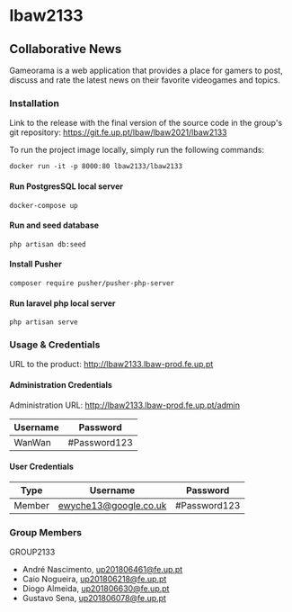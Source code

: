 # lbaw2133



## Collaborative News

Gameorama is a web application that provides a place for gamers to post, discuss and rate the latest news on their favorite videogames and topics.



### Installation

Link to the release with the final version of the source code in the group's git repository:  https://git.fe.up.pt/lbaw/lbaw2021/lbaw2133

To run the project image locally, simply run the following commands:

```
docker run -it -p 8000:80 lbaw2133/lbaw2133
```

#### Run PostgresSQL local server

```
docker-compose up
```

#### Run and seed database

```
php artisan db:seed
```

#### Install Pusher

```
composer require pusher/pusher-php-server
```

#### Run laravel php local server

```
php artisan serve
```



### Usage & Credentials

URL to the product: http://lbaw2133.lbaw-prod.fe.up.pt

#### Administration Credentials

Administration URL: http://lbaw2133.lbaw-prod.fe.up.pt/admin

| Username | Password     |
| -------- | ------------ |
| WanWan   | #Password123 |

#### User Credentials

| Type   | Username              | Password     |
| ------ | --------------------- | ------------ |
| Member | ewyche13@google.co.uk | #Password123 |



### Group Members

GROUP2133

* André Nascimento, up201806461@fe.up.pt
* Caio Nogueira, up201806218@fe.up.pt
* Diogo Almeida, up201806630@fe.up.pt
* Gustavo Sena, up201806078@fe.up.pt